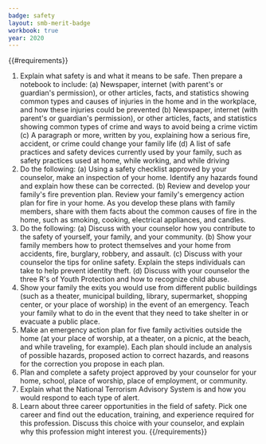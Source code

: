 ```yaml
---
badge: safety
layout: smb-merit-badge
workbook: true
year: 2020
---
```


{{#requirements}}
1. Explain what safety is and what it means to be safe. Then prepare a notebook to include:
    (a) Newspaper, internet (with parent's or guardian's permission), or other articles, facts, and statistics showing common types and causes of injuries in the home and in the workplace, and how these injuries could be prevented (b) Newspaper, internet (with parent's or guardian's permission), or other articles, facts, and statistics showing common types of crime and ways to avoid being a crime victim
    (c) A paragraph or more, written by you, explaining how a serious fire, accident, or crime could change your family life
    (d) A list of safe practices and safety devices currently used by your family, such as safety practices used at home, while working, and while driving
2. Do the following:
    (a) Using a safety checklist approved by your counselor, make an inspection of your home. Identify any hazards found and explain how these can be corrected.
    (b) Review and develop your family's fire prevention plan. Review your family's emergency action plan for fire in your home. As you develop these plans with family members, share with them facts about the common causes of fire in the home, such as smoking, cooking, electrical appliances, and candles.
3. Do the following:
    (a) Discuss with your counselor how you contribute to the safety of yourself, your family, and your community.
    (b) Show your family members how to protect themselves and your home from accidents, fire, burglary, robbery, and assault.
    (c) Discuss with your counselor the tips for online safety. Explain the steps individuals can take to help prevent identity theft.
    (d) Discuss with your counselor the three R's of Youth Protection and how to recognize child abuse.
4. Show your family the exits you would use from different public buildings (such as a theater, municipal building, library, supermarket, shopping center, or your place of worship) in the event of an emergency. Teach your family what to do in the event that they need to take shelter in or evacuate a public place.
5. Make an emergency action plan for five family activities outside the home (at your place of worship, at a theater, on a picnic, at the beach, and while traveling, for example). Each plan should include an analysis of possible hazards, proposed action to correct hazards, and reasons for the correction you propose in each plan.
6. Plan and complete a safety project approved by your counselor for your home, school, place of worship, place of employment, or community.
7. Explain what the National Terrorism Advisory System is and how you would respond to each type of alert.
8. Learn about three career opportunities in the field of safety. Pick one career and find out the education, training, and experience required for this profession. Discuss this choice with your counselor, and explain why this profession might interest you.
{{/requirements}}
